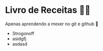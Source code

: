 # Livro de Receitas :man_cook:

Apenas aprendendo a mexer no git e github :call_me_hand:

- Strogonoff
- asidgfj
- asdasd

